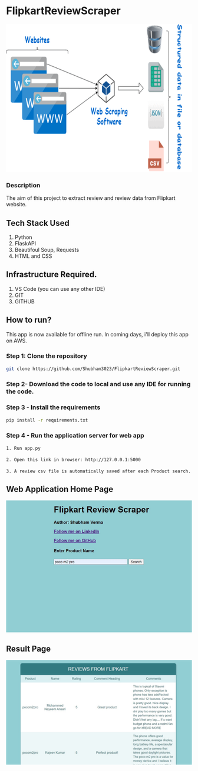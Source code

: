 # FlipkartReviewScraper

<div>
<img src="https://github.com/Shubham3023/FlipkartReviewScraper/blob/main/Project%20Images/WebScraping.gif" width="700" height="400" alt="Web Scraping"/>
</div>


### Description
The aim of this project to extract review and review data from Flipkart website. 


## Tech Stack Used
1. Python 
2. FlaskAPI 
3. Beautifoul Soup, Requests
4. HTML and CSS

## Infrastructure Required.
1. VS Code (you can use any other IDE)
2. GIT
3. GITHUB

## How to run?
This app is now available for offline run.
In coming days, i'll deploy this app on AWS.


### Step 1: Clone the repository
```bash
git clone https://github.com/Shubham3023/FlipkartReviewScraper.git
```

### Step 2- Download the code to local and use any IDE for running the code.

### Step 3 - Install the requirements
```bash
pip install -r requirements.txt
```


### Step 4 - Run the application server for web app
```bash
1. Run app.py
```

```bash
2. Open this link in browser: http://127.0.0.1:5000
```

```
3. A review csv file is automatically saved after each Product search.
```


## Web Application Home Page
<img src="https://github.com/Shubham3023/FlipkartReviewScraper/blob/main/Project%20Images/HomePage.jpg" alt="Web Application" />

## Result Page
<img src="https://github.com/Shubham3023/FlipkartReviewScraper/blob/main/Project%20Images/ResultPage.jpg" alt="Result" />
